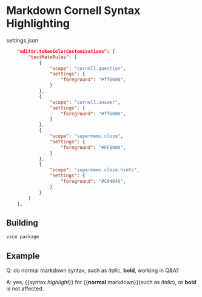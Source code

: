 # Markdown Cornell Syntax Highlighting

settings.json

```json
    "editor.tokenColorCustomizations": {
        "textMateRules": [
            {
                "scope": "cornell.question",
                "settings": {
                    "foreground": "#ff6600",
                }
            },
            {
                "scope": "cornell.answer",
                "settings": {
                    "foreground": "#ff6600",
                }
            },
            {
                "scope": "supermemo.cloze",
                "settings": {
                    "foreground": "#FF8000",
                }
            },
            {
                "scope": "supermemo.cloze.hints",
                "settings": {
                    "foreground": "#C04040",
                }
            }
        ]
    },
```

## Building

```bash
vsce package
```

## Example

Q: do normal markdown syntax, such as *italic*, **bold**, working in Q&A?

A: yes, {{syntax *highlight*}} for {{**normal** markdown}}(such as *italic*), or **bold** is not affected.
